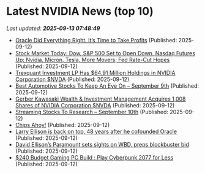 # Latest NVIDIA News (top 10)
_Last updated: **2025-09-13 07:48:49**_

- [Oracle Did Everything Right. It’s Time to Take Profits](https://biztoc.com/x/d423698be7518eb5) (Published: 2025-09-12)
- [Stock Market Today: Dow, S&P 500 Set to Open Down, Nasdaq Futures Up; Nvidia, Micron, Tesla, More Movers; Fed Rate-Cut Hopes](https://biztoc.com/x/9f27a6e99d2f2cd9) (Published: 2025-09-12)
- [Trexquant Investment LP Has $64.91 Million Holdings in NVIDIA Corporation $NVDA](https://www.etfdailynews.com/2025/09/12/trexquant-investment-lp-has-64-91-million-holdings-in-nvidia-corporation-nvda/) (Published: 2025-09-12)
- [Best Automotive Stocks To Keep An Eye On – September 9th](https://www.etfdailynews.com/2025/09/12/best-automotive-stocks-to-keep-an-eye-on-september-9th/) (Published: 2025-09-12)
- [Gerber Kawasaki Wealth & Investment Management Acquires 1,008 Shares of NVIDIA Corporation $NVDA](https://www.etfdailynews.com/2025/09/12/gerber-kawasaki-wealth-investment-management-acquires-1008-shares-of-nvidia-corporation-nvda/) (Published: 2025-09-12)
- [Streaming Stocks To Research – September 10th](https://www.etfdailynews.com/2025/09/12/streaming-stocks-to-research-september-10th/) (Published: 2025-09-12)
- [Chips Ahoy!](https://biztoc.com/x/b40f217b0cf5cb9e) (Published: 2025-09-12)
- [Larry Ellison is back on top, 48 years after he cofounded Oracle](https://economictimes.indiatimes.com/tech/technology/larry-ellison-is-back-on-top-48-years-after-he-co-founded-oracle/articleshow/123846421.cms) (Published: 2025-09-12)
- [David Ellison’s Paramount sets sights on WBD, preps blockbuster bid](https://www.c21media.net/news/david-ellisons-paramount-sets-sights-on-wbd-preps-blockbuster-bid/) (Published: 2025-09-12)
- [$240 Budget Gaming PC Build : Play Cyberpunk 2077 for Less](https://www.geeky-gadgets.com/budget-gaming-pc-build-240-dollars/) (Published: 2025-09-12)
